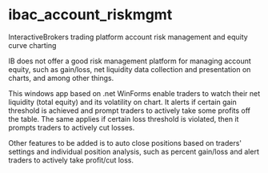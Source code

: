 # ibac_account_riskmgmt
InteractiveBrokers trading platform account risk management and equity curve charting

IB does not offer a good risk management platform for managing account equity, such as gain/loss, 
net liquidity data collection and presentation on charts, and among other things.

This windows app based on .net WinForms enable traders to watch their net liquidity (total equity) and its volatility on chart.
It alerts if certain gain threshold is achieved and prompt traders to actively take some profits off the table. 
The same applies if certain loss threshold is violated, then it prompts traders to actively cut losses.

Other features to be added is to auto close positions based on traders' settings and individual position analysis, such as 
percent gain/loss and alert traders to actively take profit/cut loss.
